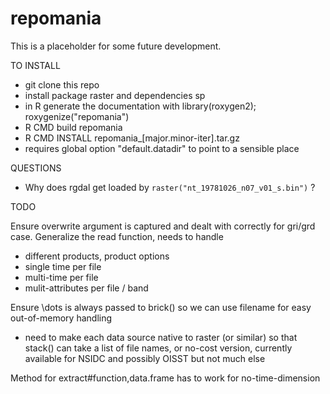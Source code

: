 repomania
=========================================
This is a placeholder for some future development. 


TO INSTALL
- git clone this repo
- install package raster and dependencies sp
- in R generate the documentation with library(roxygen2); roxygenize("repomania")
- R CMD build repomania
- R CMD INSTALL repomania_[major.minor-iter].tar.gz
- requires global option "default.datadir" to point to a sensible place

QUESTIONS

- Why does rgdal get loaded by `raster("nt_19781026_n07_v01_s.bin")` ?


TODO

Ensure overwrite argument is captured and dealt with correctly for gri/grd case. 
Generalize the read function, needs to handle
 - different products, product options
 - single time per file
 - multi-time per file
 - mulit-attributes per file / band

Ensure \dots is always passed to brick() so we can use filename for easy out-of-memory handling
- need to make each data source native to raster (or similar) so that stack() can take a list of file names, or no-cost version, currently available for NSIDC and possibly OISST but not much else

Method for extract#function,data.frame has to work for no-time-dimension



